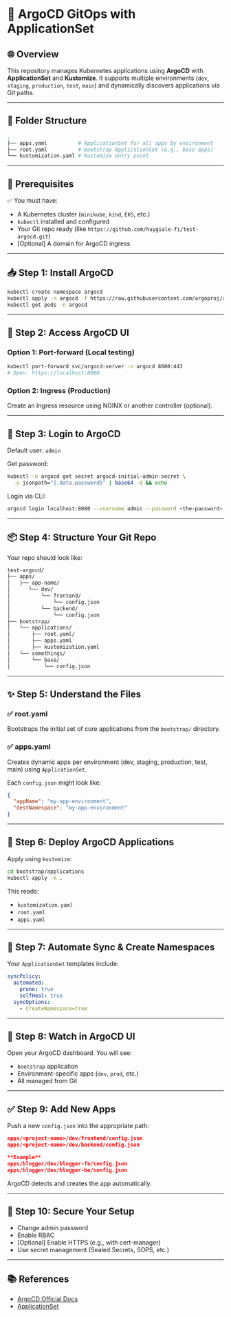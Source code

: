 
# 🚀 ArgoCD GitOps with ApplicationSet

## 🌐 Overview

This repository manages Kubernetes applications using **ArgoCD** with **ApplicationSet** and **Kustomize**. It supports multiple environments (`dev`, `staging`, `production`, `test`, `main`) and dynamically discovers applications via Git paths.

---

## 📁 Folder Structure

```bash
.
├── apps.yaml          # ApplicationSet for all apps by environment
├── root.yaml          # Bootstrap ApplicationSet (e.g., base apps)
└── kustomization.yaml # Kustomize entry point
```

---

## 🔧 Prerequisites

✅ You must have:

- A Kubernetes cluster (`minikube`, `kind`, `EKS`, etc.)
- `kubectl` installed and configured
- Your Git repo ready (like `https://github.com/huygiale-fi/test-argocd.git`)
- [Optional] A domain for ArgoCD ingress

---

## 📥 Step 1: Install ArgoCD

```bash
kubectl create namespace argocd
kubectl apply -n argocd -f https://raw.githubusercontent.com/argoproj/argo-cd/stable/manifests/install.yaml
kubectl get pods -n argocd
```

---

## 🔐 Step 2: Access ArgoCD UI

### Option 1: Port-forward (Local testing)

```bash
kubectl port-forward svc/argocd-server -n argocd 8080:443
# Open: https://localhost:8080
```

### Option 2: Ingress (Production)

Create an Ingress resource using NGINX or another controller (optional).

---

## 🔑 Step 3: Login to ArgoCD

Default user: `admin`

Get password:

```bash
kubectl -n argocd get secret argocd-initial-admin-secret \
  -o jsonpath="{.data.password}" | base64 -d && echo
```

Login via CLI:

```bash
argocd login localhost:8080 --username admin --password <the-password> --insecure
```

---

## 📦 Step 4: Structure Your Git Repo

Your repo should look like:

```bash
test-argocd/
├── apps/
│   ├── app-name/
│      └── dev/
│          └── frontend/
│              └── config.json
│          └── backend/
│              └── config.json
├── bootstrap/
│   └── applications/
│       ├── root.yaml/
│       ├── apps.yaml
│       ├── kustomization.yaml
│   └── somethings/
│       └── base/
│           └── config.json
```

---

## ✨ Step 5: Understand the Files

### ✅ root.yaml

Bootstraps the initial set of core applications from the `bootstrap/` directory.

### ✅ apps.yaml

Creates dynamic apps per environment (dev, staging, production, test, main) using `ApplicationSet`.

Each `config.json` might look like:

```json
{
  "appName": "my-app-environment",
  "destNamespace": "my-app-environment"
}
```

---

## 🚀 Step 6: Deploy ArgoCD Applications

Apply using `kustomize`:

```bash
cd bootstrap/applications
kubectl apply -k .
```

This reads:

- `kustomization.yaml`
- `root.yaml`
- `apps.yaml`

---

## 🔄 Step 7: Automate Sync & Create Namespaces

Your `ApplicationSet` templates include:

```yaml
syncPolicy:
  automated:
    prune: true
    selfHeal: true
  syncOptions:
    - CreateNamespace=true
```

---

## 👀 Step 8: Watch in ArgoCD UI

Open your ArgoCD dashboard. You will see:

- `bootstrap` application
- Environment-specific apps (`dev`, `prod`, etc.)
- All managed from Git

---

## ✅ Step 9: Add New Apps

Push a new `config.json` into the appropriate path:

```json
apps/<project-name>/dev/frontend/config.json
apps/<project-name>/dev/backend/config.json

**Example**
apps/blogger/dev/blogger-fe/config.json
apps/blogger/dev/blogger-be/config.json
```

ArgoCD detects and creates the app automatically.

---

## 🔐 Step 10: Secure Your Setup

- Change admin password
- Enable RBAC
- [Optional] Enable HTTPS (e.g., with cert-manager)
- Use secret management (Sealed Secrets, SOPS, etc.)

---

## 📚 References

- [ArgoCD Official Docs](https://argo-cd.readthedocs.io/)
- [ApplicationSet](https://argo-cd.readthedocs.io/en/stable/operator-manual/applicationset/)
